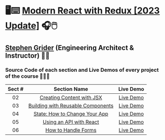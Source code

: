 # 🖥️⌨️ [Modern React with Redux [2023 Update]](https://www.udemy.com/course/react-redux) 🎧🖱️

## [Stephen Grider](https://www.linkedin.com/in/stephengrider) (Engineering Architect & Instructor) 👨‍🏫

### Source Code of each section and Live Demos of every project of the course 👨🏽‍💻

| Sect # |                                               Section Name                                               |                     Live Demo                      |
| :----: | :------------------------------------------------------------------------------------------------------: | :------------------------------------------------: |
|   02   |     [Creating Content with JSX](https://github.com/ajfm88/modern-react-with-redux/tree/main/01-jsx)      |     [Live Demo](https://jsx-demo.onrender.com)     |
|   03   | [Building with Reusable Components](https://github.com/ajfm88/modern-react-with-redux/tree/main/03-pdas) |    [Live Demo](https://pdas-demo.onrender.com)     |
|   04   | [State: How to Change Your App](https://github.com/ajfm88/modern-react-with-redux/tree/main/04-animals)  |   [Live Demo](https://animals-demo.onrender.com)   |
|   05   |      [Using an API with React](https://github.com/ajfm88/modern-react-with-redux/tree/main/05-pics)      |    [Live Demo](https://pics-demo.onrender.com)     |
|   06   |       [How to Handle Forms](https://github.com/ajfm88/modern-react-with-redux/tree/main/06-books)        | [Live Demo](https://books-react-demo.onrender.com) |
